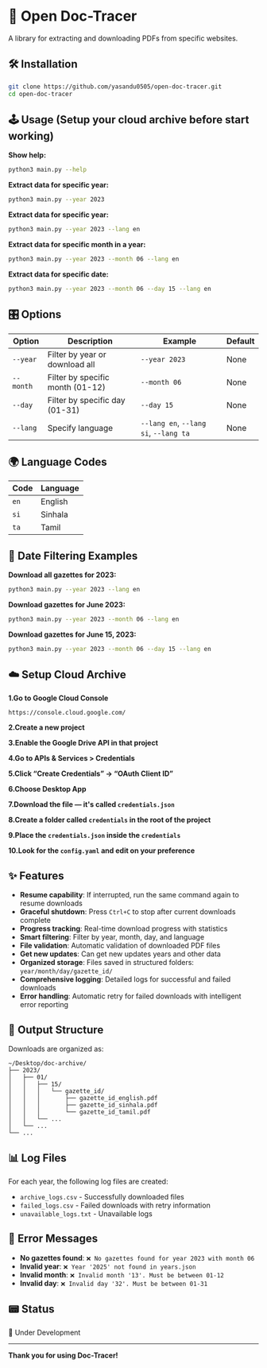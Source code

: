 # 🥽 Open Doc-Tracer
A library for extracting and downloading PDFs from specific websites.

## 🛠️ Installation

```bash
git clone https://github.com/yasandu0505/open-doc-tracer.git
cd open-doc-tracer
```

## 🕹️ Usage (Setup your cloud archive before start working)

**Show help:**
```bash
python3 main.py --help
```

**Extract data for specific year:**
```bash
python3 main.py --year 2023
```

**Extract data for specific year:**
```bash
python3 main.py --year 2023 --lang en
```

**Extract data for specific month in a year:**
```bash
python3 main.py --year 2023 --month 06 --lang en
```

**Extract data for specific date:**
```bash
python3 main.py --year 2023 --month 06 --day 15 --lang en
```

## 🎛️ Options

| Option | Description | Example | Default |
|--------|-------------|---------|---------|
| `--year` | Filter by year or download all | `--year 2023` | None |
| `--month` | Filter by specific month (01-12) | `--month 06` | None |
| `--day` | Filter by specific day (01-31) | `--day 15` | None |
| `--lang` | Specify language | `--lang en`, `--lang si`, `--lang ta` | None |



## 🌍 Language Codes

| Code | Language |
|------|----------|
| `en` | English |
| `si` | Sinhala |
| `ta` | Tamil |

## 📅 Date Filtering Examples

**Download all gazettes for 2023:**
```bash
python3 main.py --year 2023 --lang en
```

**Download gazettes for June 2023:**
```bash
python3 main.py --year 2023 --month 06 --lang en
```

**Download gazettes for June 15, 2023:**
```bash
python3 main.py --year 2023 --month 06 --day 15 --lang en
```

## ☁️ Setup Cloud Archive

**1.Go to Google Cloud Console**
```bash
https://console.cloud.google.com/
```

**2.Create a new project**

**3.Enable the Google Drive API in that project**

**4.Go to APIs & Services > Credentials**

**5.Click “Create Credentials” → “OAuth Client ID”**

**6.Choose Desktop App**

**7.Download the file — it's called `credentials.json`**

**8.Create a folder called `credentials` in the root of the project**

**9.Place the `credentials.json` inside the `credentials`**

**10.Look for the `config.yaml` and edit on your preference**

## ✨ Features

- **Resume capability**: If interrupted, run the same command again to resume downloads
- **Graceful shutdown**: Press `Ctrl+C` to stop after current downloads complete
- **Progress tracking**: Real-time download progress with statistics
- **Smart filtering**: Filter by year, month, day, and language
- **File validation**: Automatic validation of downloaded PDF files
- **Get new updates**: Can get new updates years and other data
- **Organized storage**: Files saved in structured folders: `year/month/day/gazette_id/`
- **Comprehensive logging**: Detailed logs for successful and failed downloads
- **Error handling**: Automatic retry for failed downloads with intelligent error reporting

## 📁 Output Structure

Downloads are organized as:
```
~/Desktop/doc-archive/
├── 2023/
│   ├── 01/
│   │   ├── 15/
│   │   │   └── gazette_id/
│   │   │       ├── gazette_id_english.pdf
│   │   │       ├── gazette_id_sinhala.pdf
│   │   │       └── gazette_id_tamil.pdf
│   │   └── ...
│   └── ...
└── ...
```

## 📊 Log Files

For each year, the following log files are created:
- `archive_logs.csv` - Successfully downloaded files
- `failed_logs.csv` - Failed downloads with retry information
- `unavailable_logs.txt` - Unavailable logs

## 🚨 Error Messages

- **No gazettes found**: `❌ No gazettes found for year 2023 with month 06`
- **Invalid year**: `❌ Year '2025' not found in years.json`
- **Invalid month**: `❌ Invalid month '13'. Must be between 01-12`
- **Invalid day**: `❌ Invalid day '32'. Must be between 01-31`

## 📟 Status

🚧 Under Development

---

**Thank you for using Doc-Tracer!**